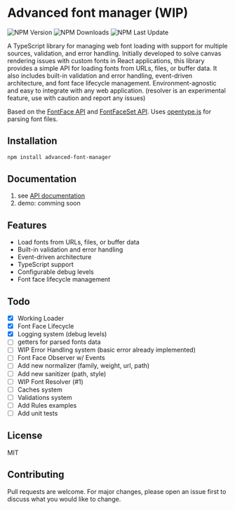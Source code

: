 # Advanced font manager (WIP)

![NPM Version](https://img.shields.io/npm/v/advanced-font-manager)
![NPM Downloads](https://img.shields.io/npm/d18m/advanced-font-manager)
![NPM Last Update](https://img.shields.io/npm/last-update/advanced-font-manager)

A TypeScript library for managing web font loading with support for multiple sources, validation, and error handling.
Initially developed to solve canvas rendering issues with custom fonts in React applications, this library provides a simple API for loading fonts from URLs, files, or buffer data. It also includes built-in validation and error handling, event-driven architecture, and font face lifecycle management. Environment-agnostic and easy to integrate with any web application. (resolver is an experimental feature, use with caution and report any issues)

Based on the [FontFace API](https://developer.mozilla.org/en-US/docs/Web/API/FontFace) and [FontFaceSet API](https://developer.mozilla.org/en-US/docs/Web/API/FontFaceSet).
Uses [opentype.js](https://opentype.js.org/) for parsing font files.

## Installation

```bash
npm install advanced-font-manager
```

## Documentation

1. see [API documentation](https://docamz.github.io/advanced-font-manager/)
2. demo: comming soon

## Features

- Load fonts from URLs, files, or buffer data
- Built-in validation and error handling
- Event-driven architecture
- TypeScript support
- Configurable debug levels
- Font face lifecycle management

## Todo

- [x] Working Loader
- [x] Font Face Lifecycle
- [x] Logging system (debug levels)
- [ ] getters for parsed fonts data
- [ ] WIP Error Handling system (basic error already implemented)
- [ ] Font Face Observer w/ Events
- [ ] Add new normalizer (family, weight, url, path)
- [ ] Add new sanitizer (path, style)
- [ ] WIP Font Resolver (#1)
- [ ] Caches system
- [ ] Validations system
- [ ] Add Rules examples
- [ ] Add unit tests

## License

MIT

## Contributing

Pull requests are welcome. For major changes, please open an issue first to discuss what you would like to change.

